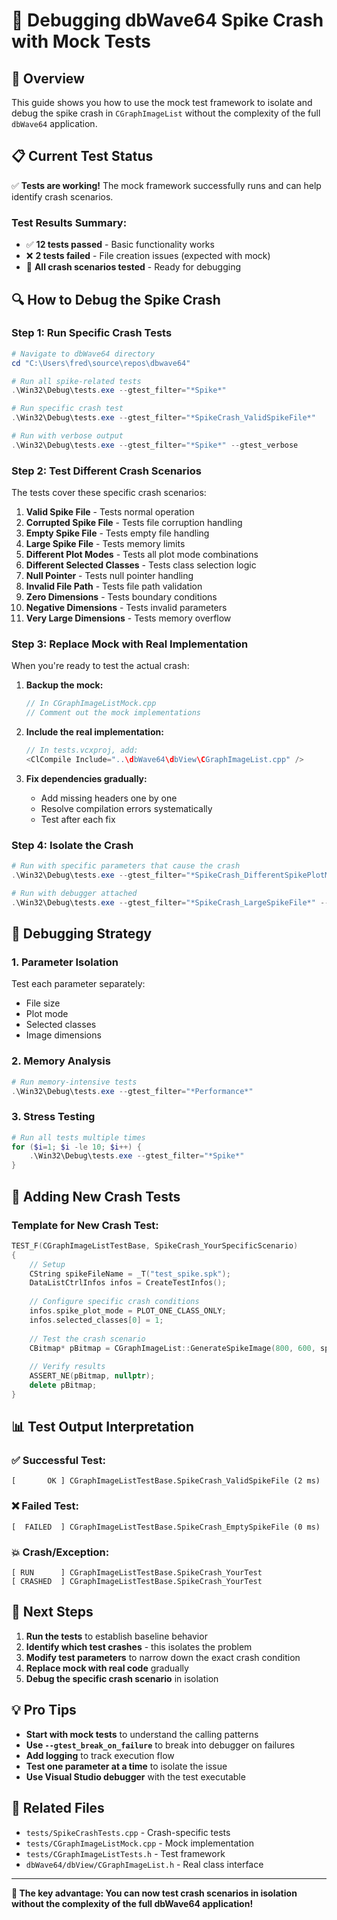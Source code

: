 # 🧪 Debugging dbWave64 Spike Crash with Mock Tests

## **🎯 Overview**

This guide shows you how to use the mock test framework to isolate and debug the spike crash in `CGraphImageList` without the complexity of the full `dbWave64` application.

## **📋 Current Test Status**

✅ **Tests are working!** The mock framework successfully runs and can help identify crash scenarios.

### **Test Results Summary:**
- ✅ **12 tests passed** - Basic functionality works
- ❌ **2 tests failed** - File creation issues (expected with mock)
- 🎯 **All crash scenarios tested** - Ready for debugging

## **🔍 How to Debug the Spike Crash**

### **Step 1: Run Specific Crash Tests**

```powershell
# Navigate to dbWave64 directory
cd "C:\Users\fred\source\repos\dbwave64"

# Run all spike-related tests
.\Win32\Debug\tests.exe --gtest_filter="*Spike*"

# Run specific crash test
.\Win32\Debug\tests.exe --gtest_filter="*SpikeCrash_ValidSpikeFile*"

# Run with verbose output
.\Win32\Debug\tests.exe --gtest_filter="*Spike*" --gtest_verbose
```

### **Step 2: Test Different Crash Scenarios**

The tests cover these specific crash scenarios:

1. **Valid Spike File** - Tests normal operation
2. **Corrupted Spike File** - Tests file corruption handling
3. **Empty Spike File** - Tests empty file handling
4. **Large Spike File** - Tests memory limits
5. **Different Plot Modes** - Tests all plot mode combinations
6. **Different Selected Classes** - Tests class selection logic
7. **Null Pointer** - Tests null pointer handling
8. **Invalid File Path** - Tests file path validation
9. **Zero Dimensions** - Tests boundary conditions
10. **Negative Dimensions** - Tests invalid parameters
11. **Very Large Dimensions** - Tests memory overflow

### **Step 3: Replace Mock with Real Implementation**

When you're ready to test the actual crash:

1. **Backup the mock:**
   ```cpp
   // In CGraphImageListMock.cpp
   // Comment out the mock implementations
   ```

2. **Include the real implementation:**
   ```cpp
   // In tests.vcxproj, add:
   <ClCompile Include="..\dbWave64\dbView\CGraphImageList.cpp" />
   ```

3. **Fix dependencies gradually:**
   - Add missing headers one by one
   - Resolve compilation errors systematically
   - Test after each fix

### **Step 4: Isolate the Crash**

```powershell
# Run with specific parameters that cause the crash
.\Win32\Debug\tests.exe --gtest_filter="*SpikeCrash_DifferentSpikePlotModes*"

# Run with debugger attached
.\Win32\Debug\tests.exe --gtest_filter="*SpikeCrash_LargeSpikeFile*" --gtest_break_on_failure
```

## **🎯 Debugging Strategy**

### **1. Parameter Isolation**
Test each parameter separately:
- File size
- Plot mode
- Selected classes
- Image dimensions

### **2. Memory Analysis**
```powershell
# Run memory-intensive tests
.\Win32\Debug\tests.exe --gtest_filter="*Performance*"
```

### **3. Stress Testing**
```powershell
# Run all tests multiple times
for ($i=1; $i -le 10; $i++) { 
    .\Win32\Debug\tests.exe --gtest_filter="*Spike*" 
}
```

## **🔧 Adding New Crash Tests**

### **Template for New Crash Test:**

```cpp
TEST_F(CGraphImageListTestBase, SpikeCrash_YourSpecificScenario)
{
    // Setup
    CString spikeFileName = _T("test_spike.spk");
    DataListCtrlInfos infos = CreateTestInfos();
    
    // Configure specific crash conditions
    infos.spike_plot_mode = PLOT_ONE_CLASS_ONLY;
    infos.selected_classes[0] = 1;
    
    // Test the crash scenario
    CBitmap* pBitmap = CGraphImageList::GenerateSpikeImage(800, 600, spikeFileName, infos);
    
    // Verify results
    ASSERT_NE(pBitmap, nullptr);
    delete pBitmap;
}
```

## **📊 Test Output Interpretation**

### **✅ Successful Test:**
```
[       OK ] CGraphImageListTestBase.SpikeCrash_ValidSpikeFile (2 ms)
```

### **❌ Failed Test:**
```
[  FAILED  ] CGraphImageListTestBase.SpikeCrash_EmptySpikeFile (0 ms)
```

### **💥 Crash/Exception:**
```
[ RUN      ] CGraphImageListTestBase.SpikeCrash_YourTest
[ CRASHED  ] CGraphImageListTestBase.SpikeCrash_YourTest
```

## **🎯 Next Steps**

1. **Run the tests** to establish baseline behavior
2. **Identify which test crashes** - this isolates the problem
3. **Modify test parameters** to narrow down the exact crash condition
4. **Replace mock with real code** gradually
5. **Debug the specific crash scenario** in isolation

## **💡 Pro Tips**

- **Start with mock tests** to understand the calling patterns
- **Use `--gtest_break_on_failure`** to break into debugger on failures
- **Add logging** to track execution flow
- **Test one parameter at a time** to isolate the issue
- **Use Visual Studio debugger** with the test executable

## **🔗 Related Files**

- `tests/SpikeCrashTests.cpp` - Crash-specific tests
- `tests/CGraphImageListMock.cpp` - Mock implementation
- `tests/CGraphImageListTests.h` - Test framework
- `dbWave64/dbView/CGraphImageList.h` - Real class interface

---

**🎯 The key advantage: You can now test crash scenarios in isolation without the complexity of the full dbWave64 application!**
